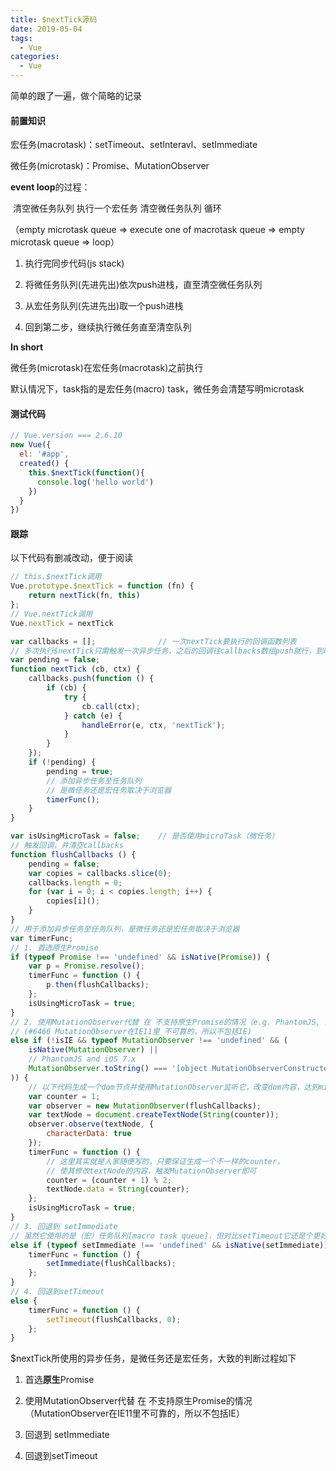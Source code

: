 ```yaml
---
title: $nextTick源码
date: 2019-05-04
tags:
  - Vue
categories:
  - Vue
---
```


简单的跟了一遍，做个简略的记录

#### 前置知识

宏任务(macrotask)：setTimeout、setInteravl、setImmediate

微任务(microtask)：Promise、MutationObserver

**event loop**的过程：

​     清空微任务队列             执行一个宏任务               清空微任务队列       循环

（empty microtask queue => execute one of macrotask queue => empty microtask queue => loop）

1. 执行完同步代码(js stack)

2. 将微任务队列(先进先出)依次push进栈，直至清空微任务队列

3. 从宏任务队列(先进先出)取一个push进栈

4. 回到第二步，继续执行微任务直至清空队列

**In short**

微任务(microtask)在宏任务(macrotask)之前执行

默认情况下，task指的是宏任务(macro) task，微任务会清楚写明microtask

#### 测试代码

 

```javascript
// Vue.version === 2.6.10
new Vue({
  el: '#app',
  created() {
    this.$nextTick(function(){
      console.log('hello world')
    })
  }
})
```

#### 跟踪

以下代码有删减改动，便于阅读

 

```javascript
// this.$nextTick调用
Vue.prototype.$nextTick = function (fn) {
    return nextTick(fn, this)
};
// Vue.nextTick调用
Vue.nextTick = nextTick
```

 

```javascript
var callbacks = [];              // 一次nextTick要执行的回调函数列表
// 多次执行$nextTick只需触发一次异步任务，之后的回调往callbacks数组push就行，到时会一并处理这些回调
var pending = false;  
function nextTick (cb, ctx) {
    callbacks.push(function () {
        if (cb) {
            try {
                cb.call(ctx);
            } catch (e) {
                handleError(e, ctx, 'nextTick');
            }
        } 
    });
    if (!pending) {
        pending = true;
        // 添加异步任务至任务队列
        // 是微任务还是宏任务取决于浏览器
        timerFunc();
    }
}
```

 

```javascript
var isUsingMicroTask = false;    // 是否使用microTask（微任务）           
// 触发回调，并清空callbacks
function flushCallbacks () {
    pending = false;
    var copies = callbacks.slice(0);
    callbacks.length = 0;
    for (var i = 0; i < copies.length; i++) {
        copies[i]();
    }
}
// 用于添加异步任务至任务队列，是微任务还是宏任务取决于浏览器
var timerFunc;
// 1. 首选原生Promise
if (typeof Promise !== 'undefined' && isNative(Promise)) {
    var p = Promise.resolve();
    timerFunc = function () {
        p.then(flushCallbacks);
    };
    isUsingMicroTask = true;
} 
// 2. 使用MutationObserver代替 在 不支持原生Promise的情况（e.g. PhantomJS, iOS7, Android 4.4）
// (#6466 MutationObserver在IE11里 不可靠的，所以不包括IE)
else if (!isIE && typeof MutationObserver !== 'undefined' && (
    isNative(MutationObserver) ||
    // PhantomJS and iOS 7.x
    MutationObserver.toString() === '[object MutationObserverConstructor]'
)) {
    // 以下代码生成一个dom节点并使用MutationObserver监听它，改变dom内容，达到microTask的效果
    var counter = 1;
    var observer = new MutationObserver(flushCallbacks);
    var textNode = document.createTextNode(String(counter));
    observer.observe(textNode, {
        characterData: true
    });
    timerFunc = function () {
        // 这里其实就是人家随便写的，只要保证生成一个不一样的counter，
        // 使其修改textNode的内容，触发MutationObserver即可
        counter = (counter + 1) % 2;
        textNode.data = String(counter);
    };
    isUsingMicroTask = true;
} 
// 3. 回退到 setImmediate
// 虽然它使用的是（宏）任务队列[macro task queue]，但对比setTimeout它还是个更好的选择
else if (typeof setImmediate !== 'undefined' && isNative(setImmediate)) {
    timerFunc = function () {
        setImmediate(flushCallbacks);
    };
} 
// 4. 回退到setTimeout
else {
    timerFunc = function () {
        setTimeout(flushCallbacks, 0);
    };
}
```

$nextTick所使用的异步任务，是微任务还是宏任务，大致的判断过程如下

1. 首选**原生**Promise

2. 使用MutationObserver代替 在 不支持原生Promise的情况（MutationObserver在IE11里不可靠的，所以不包括IE）

3. 回退到 setImmediate

4. 回退到setTimeout
